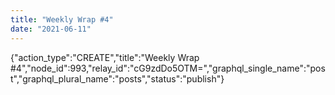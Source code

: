 ```yaml
---
title: "Weekly Wrap #4"
date: "2021-06-11"
---
```


{"action\_type":"CREATE","title":"Weekly Wrap #4","node\_id":993,"relay\_id":"cG9zdDo5OTM=","graphql\_single\_name":"post","graphql\_plural\_name":"posts","status":"publish"}
